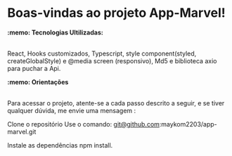 # Boas-vindas ao projeto App-Marvel!


  <summary><strong>:memo: Tecnologias Ultilizadas: </strong></summary><br />
  
  React,
  Hooks customizados,
  Typescript,
  style component(styled, createGlobalStyle) e @media screen (responsivo),
  Md5 e biblioteca axio para puchar a Api.


 <summary><strong>:memo: Orientações </strong></summary><br />

Para acessar o projeto, atente-se a cada passo descrito a seguir, e se tiver qualquer dúvida, me envie uma mensagem :

Clone o repositório
Use o comando: git@github.com:maykom2203/app-marvel.git

Instale as dependências
npm install.
